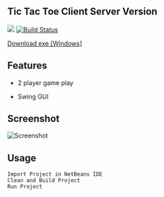 

Tic Tac Toe Client Server Version
-----------
<a href="https://www.gnu.org/licenses/gpl-3.0" alt="License: GPLv3"><img src="https://img.shields.io/badge/License-GPL%20v3-blue.svg"></a>
[![Build Status](https://travis-ci.org/shubham8550/Tic-Tac-Toe-Game--Java_GUI_Application.svg?branch=master)](https://travis-ci.org/shubham8550/Tic-Tac-Toe-Game--Java_GUI_Application)

[Download exe [Windows]](https://drive.google.com/uc?export=download&id=1oDsPmqxt_-cWety9i-ZazlcucV05_cfe)


Features
--------
- 2 player game play

- Swing GUI

Screenshot
----------
![Screenshot](https://drive.google.com/uc?export=download&id=1ZVkCq12JuSbt9_uTIcjefp4XI-O_6hAa)

Usage
-----
```
Import Project in NetBeans IDE
Clean and Build Project
Run Project

```
